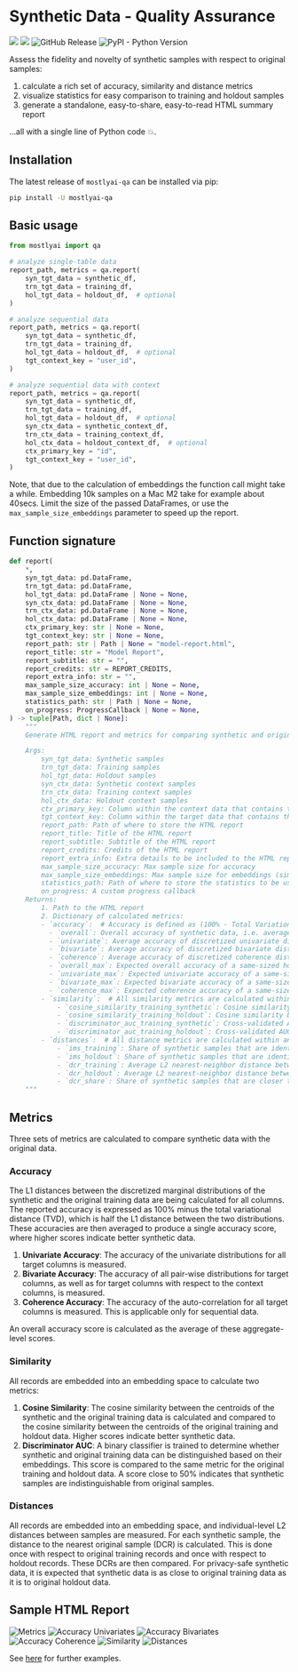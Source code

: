 # Synthetic Data - Quality Assurance

[![](https://pepy.tech/badge/mostlyai-qa)](https://pypi.org/project/mostlyai-qa/) ![](https://img.shields.io/github/license/mostly-ai/mostlyai-qa) 
![GitHub Release](https://img.shields.io/github/v/release/mostly-ai/mostlyai-qa) ![PyPI - Python Version](https://img.shields.io/pypi/pyversions/mostlyai-qa)

Assess the fidelity and novelty of synthetic samples with respect to original samples:

1. calculate a rich set of accuracy, similarity and distance metrics
2. visualize statistics for easy comparison to training and holdout samples
3. generate a standalone, easy-to-share, easy-to-read HTML summary report

...all with a single line of Python code 💥.

## Installation

The latest release of `mostlyai-qa` can be installed via pip:

```bash
pip install -U mostlyai-qa
```

## Basic usage

```python
from mostlyai import qa

# analyze single-table data
report_path, metrics = qa.report(
    syn_tgt_data = synthetic_df,
    trn_tgt_data = training_df,
    hol_tgt_data = holdout_df,  # optional
)

# analyze sequential data
report_path, metrics = qa.report(
    syn_tgt_data = synthetic_df,
    trn_tgt_data = training_df,
    hol_tgt_data = holdout_df,  # optional
    tgt_context_key = "user_id",
)

# analyze sequential data with context
report_path, metrics = qa.report(
    syn_tgt_data = synthetic_df,
    trn_tgt_data = training_df,
    hol_tgt_data = holdout_df,  # optional
    syn_ctx_data = synthetic_context_df,
    trn_ctx_data = training_context_df,
    hol_ctx_data = holdout_context_df,  # optional
    ctx_primary_key = "id",
    tgt_context_key = "user_id",
)
```

Note, that due to the calculation of embeddings the function call might take a while. Embedding 10k samples on a Mac M2 take for example about 40secs. Limit the size of the passed DataFrames, or use the `max_sample_size_embeddings` parameter to speed up the report.

## Function signature

```python
def report(
    *,
    syn_tgt_data: pd.DataFrame,
    trn_tgt_data: pd.DataFrame,
    hol_tgt_data: pd.DataFrame | None = None,
    syn_ctx_data: pd.DataFrame | None = None,
    trn_ctx_data: pd.DataFrame | None = None,
    hol_ctx_data: pd.DataFrame | None = None,
    ctx_primary_key: str | None = None,
    tgt_context_key: str | None = None,
    report_path: str | Path | None = "model-report.html",
    report_title: str = "Model Report",
    report_subtitle: str = "",
    report_credits: str = REPORT_CREDITS,
    report_extra_info: str = "",
    max_sample_size_accuracy: int | None = None,
    max_sample_size_embeddings: int | None = None,
    statistics_path: str | Path | None = None,
    on_progress: ProgressCallback | None = None,
) -> tuple[Path, dict | None]:
    """
    Generate HTML report and metrics for comparing synthetic and original data samples.

    Args:
        syn_tgt_data: Synthetic samples
        trn_tgt_data: Training samples
        hol_tgt_data: Holdout samples
        syn_ctx_data: Synthetic context samples
        trn_ctx_data: Training context samples
        hol_ctx_data: Holdout context samples
        ctx_primary_key: Column within the context data that contains the primary key
        tgt_context_key: Column within the target data that contains the key to link to the context
        report_path: Path of where to store the HTML report
        report_title: Title of the HTML report
        report_subtitle: Subtitle of the HTML report
        report_credits: Credits of the HTML report
        report_extra_info: Extra details to be included to the HTML report
        max_sample_size_accuracy: Max sample size for accuracy
        max_sample_size_embeddings: Max sample size for embeddings (similarity & distances)
        statistics_path: Path of where to store the statistics to be used by `report_from_statistics`
        on_progress: A custom progress callback
    Returns:
        1. Path to the HTML report
        2. Dictionary of calculated metrics:
        - `accuracy`:  # Accuracy is defined as (100% - Total Variation Distance), for each distribution, and then averaged across.
          - `overall`: Overall accuracy of synthetic data, i.e. average across univariate, bivariate and coherence.
          - `univariate`: Average accuracy of discretized univariate distributions.
          - `bivariate`: Average accuracy of discretized bivariate distributions.
          - `coherence`: Average accuracy of discretized coherence distributions. Only applicable for sequential data.
          - `overall_max`: Expected overall accuracy of a same-sized holdout. Serves as reference for `overall`.
          - `univariate_max`: Expected univariate accuracy of a same-sized holdout. Serves as reference for `univariate`.
          - `bivariate_max`: Expected bivariate accuracy of a same-sized holdout. Serves as reference for `bivariate`.
          - `coherence_max`: Expected coherence accuracy of a same-sized holdout. Serves as reference for `coherence`.
        - `similarity`:  # All similarity metrics are calculated within an embedding space.
            - `cosine_similarity_training_synthetic`: Cosine similarity between training and synthetic centroids.
            - `cosine_similarity_training_holdout`: Cosine similarity between training and holdout centroids. Serves as reference for `cosine_similarity_training_synthetic`.
            - `discriminator_auc_training_synthetic`: Cross-validated AUC of a discriminative model to distinguish between training and synthetic samples.
            - `discriminator_auc_training_holdout`: Cross-validated AUC of a discriminative model to distinguish between training and holdout samples. Serves as reference for `discriminator_auc_training_synthetic`.
        - `distances`:  # All distance metrics are calculated within an embedding space. An equal number of training and holdout samples is considered.
            - `ims_training`: Share of synthetic samples that are identical to a training sample.
            - `ims_holdout`: Share of synthetic samples that are identical to a holdout sample. Serves as reference for `ims_training`.
            - `dcr_training`: Average L2 nearest-neighbor distance between synthetic and training samples.
            - `dcr_holdout`: Average L2 nearest-neighbor distance between synthetic and holdout samples. Serves as reference for `dcr_training`.
            - `dcr_share`: Share of synthetic samples that are closer to a training sample than to a holdout sample. This shall not be significantly larger than 50\%.
    """
```

## Metrics

Three sets of metrics are calculated to compare synthetic data with the original data.

### Accuracy

The L1 distances between the discretized marginal distributions of the synthetic and the original training data are being calculated for all columns.
The reported accuracy is expressed as 100% minus the total variational distance (TVD), which is half the L1 distance between the two distributions.
These accuracies are then averaged to produce a single accuracy score, where higher scores indicate better synthetic data.

1. **Univariate Accuracy**: The accuracy of the univariate distributions for all target columns is measured.
2. **Bivariate Accuracy**: The accuracy of all pair-wise distributions for target columns, as well as for target columns with respect to the context columns, is measured.
3. **Coherence Accuracy**: The accuracy of the auto-correlation for all target columns is measured. This is applicable only for sequential data.

An overall accuracy score is calculated as the average of these aggregate-level scores.

### Similarity

All records are embedded into an embedding space to calculate two metrics:

1. **Cosine Similarity**: The cosine similarity between the centroids of the synthetic and the original training data is calculated and compared to the cosine similarity between the centroids of the original training and holdout data. Higher scores indicate better synthetic data.
2. **Discriminator AUC**: A binary classifier is trained to determine whether synthetic and original training data can be distinguished based on their embeddings. This score is compared to the same metric for the original training and holdout data. A score close to 50% indicates that synthetic samples are indistinguishable from original samples.

### Distances

All records are embedded into an embedding space, and individual-level L2 distances between samples are measured. For each synthetic sample, the distance to the nearest original sample (DCR) is calculated. This is done once with respect to original training records and once with respect to holdout records. These DCRs are then compared. For privacy-safe synthetic data, it is expected that synthetic data is as close to original training data as it is to original holdout data.

## Sample HTML Report

![Metrics](./docs/screenshots/metrics.png)
![Accuracy Univariates](./docs/screenshots/accuracy_univariates.png)
![Accuracy Bivariates](./docs/screenshots/accuracy_bivariates.png)
![Accuracy Coherence](./docs/screenshots/accuracy_coherence.png)
![Similarity](./docs/screenshots/similarity.png)
![Distances](./docs/screenshots/distances.png)

See [here](./examples/) for further examples.
